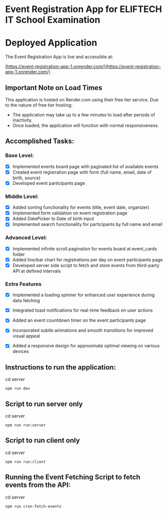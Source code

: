 # Event Registration App for ELIFTECH IT School Examination

# Deployed Application

The Event Registration App is live and accessible at:

[https://event-registration-app-1.onrender.com/](https://event-registration-app-1.onrender.com/)

## Important Note on Load Times

This application is hosted on Render.com using their free tier service. Due to the nature of free tier hosting:

- The application may take up to a few minutes to load after periods of inactivity.
- Once loaded, the application will function with normal responsiveness.

## Accomplished Tasks:

### Base Level:
- [x] Implemented events board page with paginated list of available events
- [x] Created event registration page with form (full name, email, date of birth, source)
- [x] Developed event participants page

### Middle Level:
- [x] Added sorting functionality for events (title, event date, organizer)
- [x] Implemented form validation on event registration page
- [x] Added DatePicker to Date of birth input
- [x] Implemented search functionality for participants by full name and email

### Advanced Level:
- [x] Implemented infinite scroll pagination for events board at event_cards folder
- [x] Added line/bar chart for registrations per day on event participants page
- [x] Developed server side script to fetch and store events from third-party API at defined intervals

### Extra Features
- [x] Implemented a loading spinner for enhanced user experience during data fetching
- [x] Integrated toast notifications for real-time feedback on user actions
- [x] Added an event countdown timer on the event participants page
- [x] Incorporated subtle animations and smooth transitions for improved visual appeal
- [x] Added a responsive design for approximate optimal viewing on various devices


## Instructions to run the application:

cd server

```
npm run dev
```

## Script to run server only
cd server

```
npm run run:server
```

## Script to run client only
cd server

```
npm run run:client
```

## Running the Event Fetching Script to fetch events from the API:

cd server

```
npm run cron-fetch-events
```

